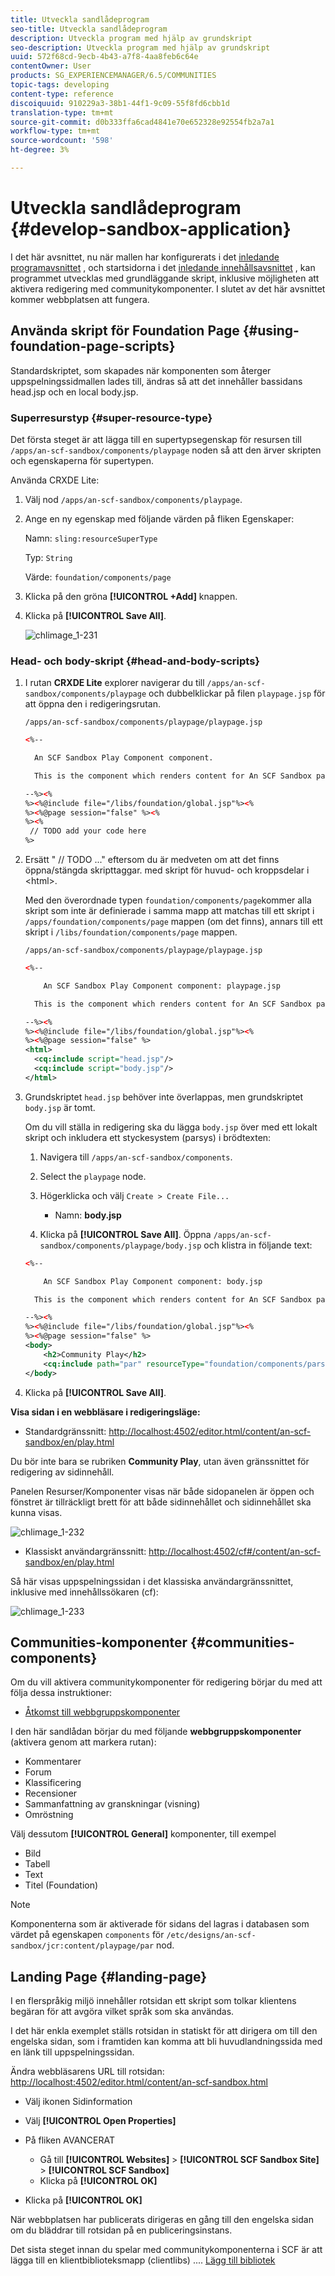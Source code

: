 ```yaml
---
title: Utveckla sandlådeprogram
seo-title: Utveckla sandlådeprogram
description: Utveckla program med hjälp av grundskript
seo-description: Utveckla program med hjälp av grundskript
uuid: 572f68cd-9ecb-4b43-a7f8-4aa8feb6c64e
contentOwner: User
products: SG_EXPERIENCEMANAGER/6.5/COMMUNITIES
topic-tags: developing
content-type: reference
discoiquuid: 910229a3-38b1-44f1-9c09-55f8fd6cbb1d
translation-type: tm+mt
source-git-commit: d0b333ffa6cad4841e70e652328e92554fb2a7a1
workflow-type: tm+mt
source-wordcount: '598'
ht-degree: 3%

---
```



# Utveckla sandlådeprogram  {#develop-sandbox-application}

I det här avsnittet, nu när mallen har konfigurerats i det [inledande programavsnittet](initial-app.md) , och startsidorna i det [inledande innehållsavsnittet](initial-content.md) , kan programmet utvecklas med grundläggande skript, inklusive möjligheten att aktivera redigering med communitykomponenter. I slutet av det här avsnittet kommer webbplatsen att fungera.

## Använda skript för Foundation Page {#using-foundation-page-scripts}

Standardskriptet, som skapades när komponenten som återger uppspelningssidmallen lades till, ändras så att det innehåller bassidans head.jsp och en local body.jsp.

### Superresurstyp {#super-resource-type}

Det första steget är att lägga till en supertypsegenskap för resursen till `/apps/an-scf-sandbox/components/playpage` noden så att den ärver skripten och egenskaperna för supertypen.

Använda CRXDE Lite:

1. Välj nod `/apps/an-scf-sandbox/components/playpage`.
1. Ange en ny egenskap med följande värden på fliken Egenskaper:

   Namn: `sling:resourceSuperType`

   Typ: `String`

   Värde: `foundation/components/page`

1. Klicka på den gröna **[!UICONTROL +Add]** knappen.
1. Klicka på **[!UICONTROL Save All]**.

   ![chlimage_1-231](assets/chlimage_1-231.png)

### Head- och body-skript {#head-and-body-scripts}

1. I rutan **CRXDE Lite** explorer navigerar du till `/apps/an-scf-sandbox/components/playpage` och dubbelklickar på filen `playpage.jsp` för att öppna den i redigeringsrutan.

   `/apps/an-scf-sandbox/components/playpage/playpage.jsp`

   ```xml
   <%--
   
     An SCF Sandbox Play Component component.
   
     This is the component which renders content for An SCF Sandbox page.
   
   --%><%
   %><%@include file="/libs/foundation/global.jsp"%><%
   %><%@page session="false" %><%
   %><%
    // TODO add your code here
   %>
   ```

1. Ersätt &quot; // TODO ...&quot; eftersom du är medveten om att det finns öppna/stängda skripttaggar. med skript för huvud- och kroppsdelar i &lt;html>.

   Med den överordnade typen `foundation/components/page`kommer alla skript som inte är definierade i samma mapp att matchas till ett skript i `/apps/foundation/components/page` mappen (om det finns), annars till ett skript i `/libs/foundation/components/page` mappen.

   `/apps/an-scf-sandbox/components/playpage/playpage.jsp`

   ```xml
   <%--
   
       An SCF Sandbox Play Component component: playpage.jsp
   
     This is the component which renders content for An SCF Sandbox page.
   
   --%><%
   %><%@include file="/libs/foundation/global.jsp"%><%
   %><%@page session="false" %>
   <html>
     <cq:include script="head.jsp"/>
     <cq:include script="body.jsp"/>
   </html>
   ```

1. Grundskriptet `head.jsp` behöver inte överlappas, men grundskriptet `body.jsp` är tomt.

   Om du vill ställa in redigering ska du lägga `body.jsp` över med ett lokalt skript och inkludera ett styckesystem (parsys) i brödtexten:

   1. Navigera till `/apps/an-scf-sandbox/components`.
   1. Select the `playpage` node.
   1. Högerklicka och välj `Create > Create File...`

      * Namn: **body.jsp**
   1. Klicka på **[!UICONTROL Save All]**.
   Öppna `/apps/an-scf-sandbox/components/playpage/body.jsp` och klistra in följande text:

   ```xml
   <%--
   
       An SCF Sandbox Play Component component: body.jsp
   
     This is the component which renders content for An SCF Sandbox page.
   
   --%><%
   %><%@include file="/libs/foundation/global.jsp"%><%
   %><%@page session="false" %>
   <body>
       <h2>Community Play</h2>
       <cq:include path="par" resourceType="foundation/components/parsys" />
   </body>
   ```

1. Klicka på **[!UICONTROL Save All]**.

**Visa sidan i en webbläsare i redigeringsläge:**

* Standardgränssnitt: [http://localhost:4502/editor.html/content/an-scf-sandbox/en/play.html](http://localhost:4502/editor.html/content/an-scf-sandbox/en/play.md)

Du bör inte bara se rubriken **Community Play**, utan även gränssnittet för redigering av sidinnehåll.

Panelen Resurser/Komponenter visas när både sidopanelen är öppen och fönstret är tillräckligt brett för att både sidinnehållet och sidinnehållet ska kunna visas.

![chlimage_1-232](assets/chlimage_1-232.png)

* Klassiskt användargränssnitt: [http://localhost:4502/cf#/content/an-scf-sandbox/en/play.html](http://localhost:4502/cf#/content/an-scf-sandbox/en/play.html)

Så här visas uppspelningssidan i det klassiska användargränssnittet, inklusive med innehållssökaren (cf):

![chlimage_1-233](assets/chlimage_1-233.png)

## Communities-komponenter {#communities-components}

Om du vill aktivera communitykomponenter för redigering börjar du med att följa dessa instruktioner:

* [Åtkomst till webbgruppskomponenter](basics.md#accessing-communities-components)

I den här sandlådan börjar du med följande **webbgruppskomponenter** (aktivera genom att markera rutan):

* Kommentarer
* Forum
* Klassificering
* Recensioner
* Sammanfattning av granskningar (visning)
* Omröstning

Välj dessutom **[!UICONTROL General]** komponenter, till exempel

* Bild
* Tabell
* Text
* Titel (Foundation)

>[!NOTE]
>
>Komponenterna som är aktiverade för sidans del lagras i databasen som värdet på egenskapen `components` för
>`/etc/designs/an-scf-sandbox/jcr:content/playpage/par` nod.


## Landing Page {#landing-page}

I en flerspråkig miljö innehåller rotsidan ett skript som tolkar klientens begäran för att avgöra vilket språk som ska användas.

I det här enkla exemplet ställs rotsidan in statiskt för att dirigera om till den engelska sidan, som i framtiden kan komma att bli huvudlandningssida med en länk till uppspelningssidan.

Ändra webbläsarens URL till rotsidan: [http://localhost:4502/editor.html/content/an-scf-sandbox.html](https://locahost:4502/editor.html/content/an-scf-sandbox.html)

* Välj ikonen Sidinformation
* Välj **[!UICONTROL Open Properties]**
* På fliken AVANCERAT

   * Gå till **[!UICONTROL Websites]** > **[!UICONTROL SCF Sandbox Site]** > **[!UICONTROL SCF Sandbox]**
   * Klicka på **[!UICONTROL OK]**

* Klicka på **[!UICONTROL OK]**

När webbplatsen har publicerats dirigeras en gång till den engelska sidan om du bläddrar till rotsidan på en publiceringsinstans.

Det sista steget innan du spelar med communitykomponenterna i SCF är att lägga till en klientbiblioteksmapp (clientlibs) .... [Lägg till bibliotek](add-clientlibs.md)
